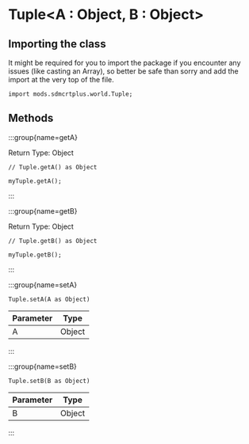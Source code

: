 # Tuple&LT;A : Object, B : Object&GT;

## Importing the class

It might be required for you to import the package if you encounter any issues (like casting an Array), so better be safe than sorry and add the import at the very top of the file.
```zenscript
import mods.sdmcrtplus.world.Tuple;
```


## Methods

:::group{name=getA}

Return Type: Object

```zenscript
// Tuple.getA() as Object

myTuple.getA();
```

:::

:::group{name=getB}

Return Type: Object

```zenscript
// Tuple.getB() as Object

myTuple.getB();
```

:::

:::group{name=setA}

```zenscript
Tuple.setA(A as Object)
```

| Parameter |  Type  |
|-----------|--------|
| A         | Object |


:::

:::group{name=setB}

```zenscript
Tuple.setB(B as Object)
```

| Parameter |  Type  |
|-----------|--------|
| B         | Object |


:::


